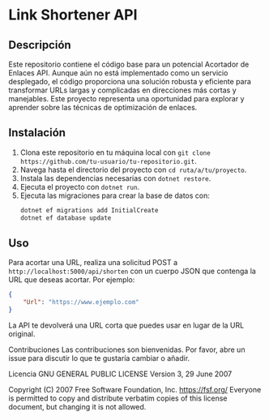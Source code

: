 # Link Shortener API

## Descripción

Este repositorio contiene el código base para un potencial Acortador de Enlaces API. Aunque aún no está implementado como un servicio desplegado, el código proporciona una solución robusta y eficiente para transformar URLs largas y complicadas en direcciones más cortas y manejables. Este proyecto representa una oportunidad para explorar y aprender sobre las técnicas de optimización de enlaces.

## Instalación

1. Clona este repositorio en tu máquina local con `git clone https://github.com/tu-usuario/tu-repositorio.git`.
2. Navega hasta el directorio del proyecto con `cd ruta/a/tu/proyecto`.
3. Instala las dependencias necesarias con `dotnet restore`.
4. Ejecuta el proyecto con `dotnet run`.
5. Ejecuta las migraciones para crear la base de datos con:
     ```bash
     dotnet ef migrations add InitialCreate
     dotnet ef database update

## Uso

Para acortar una URL, realiza una solicitud POST a `http://localhost:5000/api/shorten` con un cuerpo JSON que contenga la URL que deseas acortar. Por ejemplo:

```json
{
    "Url": "https://www.ejemplo.com"
}
```

La API te devolverá una URL corta que puedes usar en lugar de la URL original.

Contribuciones
Las contribuciones son bienvenidas. Por favor, abre un issue para discutir lo que te gustaría cambiar o añadir.

Licencia
                    GNU GENERAL PUBLIC LICENSE
                       Version 3, 29 June 2007

 Copyright (C) 2007 Free Software Foundation, Inc. <https://fsf.org/>
 Everyone is permitted to copy and distribute verbatim copies
 of this license document, but changing it is not allowed.
